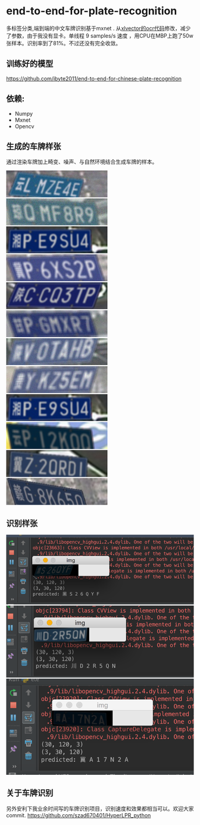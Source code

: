 # end-to-end-for-plate-recognition
多标签分类,端到端的中文车牌识别基于mxnet .
从[xlvector的ocr代码](https://github.com/szad670401/learning-dl/tree/master/mxnet/ocr)修改，减少了参数，由于我没有显卡。单线程 9 samples/s 速度 ，用CPU在MBP上跑了50w张样本。识别率到了81%。不过还没有完全收敛。

## 训练好的模型
https://github.com/ibyte2011/end-to-end-for-chinese-plate-recognition

## 依赖:
 + Numpy
 + Mxnet
 + Opencv
 
## 生成的车牌样张
通过渲染车牌加上畸变、噪声、与自然环境结合生成车牌的样本。

 ![image](./recognize_samples/00.jpg)
  ![image](./recognize_samples/01.jpg)
   ![image](./recognize_samples/02.jpg)
    ![image](./recognize_samples/03.jpg)
     ![image](./recognize_samples/04.jpg)
        ![image](./recognize_samples/06.jpg)
    ![image](./recognize_samples/07.jpg)
     ![image](./recognize_samples/08.jpg)   ![image](./recognize_samples/02.jpg)
    ![image](./recognize_samples/09.jpg)
     ![image](./recognize_samples/10.jpg)
         ![image](./recognize_samples/11.jpg)
## 识别样张

<img src='./recognize_samples/Screen Shot 2016-08-07 at 12.51.56 AM.png' />

<img src='./recognize_samples/Screen Shot 2016-08-07 at 12.53.41 AM.png' />

<img src='./recognize_samples/Screen Shot 2016-08-07 at 12.55.45 AM.png' />
 
## 关于车牌识别
另外安利下我业余时间写的车牌识别项目，识别速度和效果都相当可以。欢迎大家commit.
https://github.com/szad670401/HyperLPR_python
